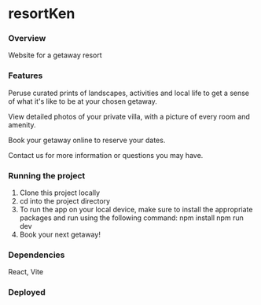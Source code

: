 # resortKen

### Overview
Website for a getaway resort 

### Features
Peruse curated prints of landscapes, activities and local life to get a sense of what it's like to be at your chosen getaway. 

View detailed photos of your private villa, with a picture of every room and amenity. 

Book your getaway online to reserve your dates.

Contact us for more information or questions you may have.

### Running the project
1. Clone this project locally
2. cd into the project directory
3. To run the app on your local device, make sure to install the appropriate packages and run using the following command:
npm install 
npm run dev
4. Book your next getaway!

### Dependencies
React, Vite

### Deployed 
